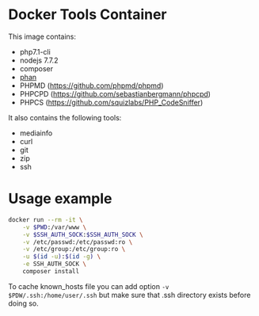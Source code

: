 # Docker Tools Container

This image contains:
+ php7.1-cli
+ nodejs 7.7.2
+ composer
+ [phan](https://github.com/etsy/phan)
+ PHPMD (https://github.com/phpmd/phpmd)
+ PHPCPD (https://github.com/sebastianbergmann/phpcpd)
+ PHPCS (https://github.com/squizlabs/PHP_CodeSniffer)

It also contains the following tools:
+ mediainfo
+ curl
+ git
+ zip
+ ssh

# Usage example

```bash
docker run --rm -it \
    -v $PWD:/var/www \
    -v $SSH_AUTH_SOCK:$SSH_AUTH_SOCK \
    -v /etc/passwd:/etc/passwd:ro \
    -v /etc/group:/etc/group:ro \
    -u $(id -u):$(id -g) \
    -e SSH_AUTH_SOCK \
    composer install
```

To cache known_hosts file you can add option `-v $PDW/.ssh:/home/user/.ssh` but make sure that .ssh directory 
exists before doing so.
